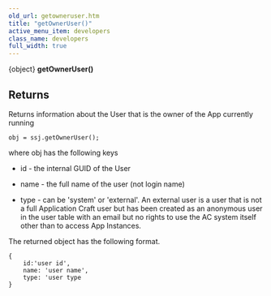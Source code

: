 ```yaml
---
old_url: getowneruser.htm
title: "getOwnerUser()"
active_menu_item: developers
class_name: developers
full_width: true
---
```



{object} **getOwnerUser()**

## Returns

Returns information about the User that is the owner of the App currently running

    obj = ssj.getOwnerUser();

where obj has the following keys

 - id - the internal GUID of the User

 - name - the full name of the user (not login name)

 - type - can be 'system' or 'external'. An external user is a user that is not a full Application Craft user but has been created as an anonymous user in the user table with an email but no rights to use the AC system itself other than to access App Instances.

The returned object has the following format.
     
    {
        id:'user id',
        name: 'user name',
        type: 'user type
    }
   


